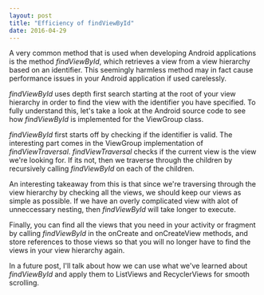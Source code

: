 ```yaml
---
layout: post
title: "Efficiency of findViewById"
date: 2016-04-29
---
```


A very common method that is used when developing Android applications is the method <i>findViewById</i>, which retrieves a view from a view hierarchy based on an identifier. This seemingly harmless method may in fact cause performance issues in your Android application if used carelessly. 

<i>findViewById</i> uses depth first search starting at the root of your view hierarchy in order to find the view with the identifier you have specified. To fully understand this, let's take a look at the Android source code to see how <i>findViewById</i> is implemented for the ViewGroup class. 

<script src="https://gist.github.com/nganthony/83f2c847422ec017d3b856b827ca2b4d.js"></script>

<i>findViewById</i> first starts off by checking if the identifier is valid. The interesting part comes in the ViewGroup implementation of <i>findViewTraversal</i>. <i>findViewTraversal</i> checks if the current view is the view we're looking for. If its not, then we traverse through the children by recursively calling <i>findViewById</i> on each of the children. 

An interesting takeaway from this is that since we're traversing through the view hierarchy by checking all the views, we should keep our views as simple as possible. If we have an overly complicated view with alot of unneccessary nesting, then <i>findViewById</i> will take longer to execute.

Finally, you can find all the views that you need in your activity or fragment by calling <i>findViewById</i> in the onCreate and onCreateView methods, and store references to those views so that you will no longer have to find the views in your view hierarchy again. 

In a future post, I'll talk about how we can use what we've learned about <i>findViewById</i> and apply them to ListViews and RecyclerViews for smooth scrolling. 